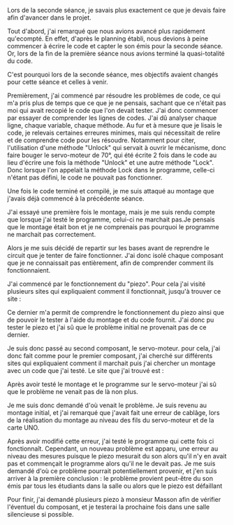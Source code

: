 <p>Lors de la seconde séance, je savais plus exactement ce que je devais faire afin d'avancer dans le projet. </p>
<p>Tout d'abord, j'ai remarqué que nous avions avancé plus rapidement qu'ecompté. En effet, d'après le planning établi, nous devions à peine commencer à écrire le code et capter le son émis pour la seconde séance. Or, lors de la fin de la première séance nous avions terminé la quasi-totalité du code. </p>
<p>C'est pourquoi lors de la seconde séance, mes objectifs avaient changés pour cette séance et celles à venir.</p>
<p>Premièrement, j'ai commencé par résoudre les problèmes de code, ce qui m'a pris plus de temps que ce que je ne pensais, sachant que ce n'était pas moi qui avait recopié le code que l'on devait tester. J'ai donc commencer par essayer de comprender les lignes de codes. J'ai dû analyser chaque ligne, chaque variable, chaque méthode. Au fur et à mesure que je lisais le code, je relevais certaines erreures minimes, mais qui nécessitait de relire et de comprendre code pour les résoudre. Notamment pour citer, l'utilisation d'une méthode "Unlock" qui servait à ouvrir le mécanisme, donc faire bouger le servo-moteur de 70°, qui été écrite 2 fois dans le code au lieu d'écrire une fois la méthode "Unlock" et une autre méthode "Lock". Donc lorsque l'on appelait la méthode Lock dans le programme, celle-ci n'étant pas défini, le code ne pouvait pas fonctionner.</p>
<p>Une fois le code terminé et compilé, je me suis attaqué au montage que j'avais déjà commencé à la précédente séance.</p>
<p>J'ai essayé une première fois le montage, mais je me suis rendu compte que lorsque j'ai testé le programme, celui-ci ne marchait pas.Je pensais que le montage était bon et je ne comprenais pas pourquoi le programme ne marchait pas correctement.</p>
<p>Alors je me suis décidé de repartir sur les bases avant de reprendre le circuit que je tenter de faire fonctionner. J'ai donc isolé chaque composant que je ne connaissait pas entièrement, afin de comprender comment ils fonctionnaient.</p>
<p>J'ai commencé par le fonctionnement du "piezo". Pour cela j'ai visité plusieurs sites qui expliquaient comment il fonctionnait, jusqu'à trouver ce site : </p><a href="https://arduino-france.site/buzzer-arduino/"></a>
<p>Ce dernier m'a permit de comprendre le fonctionnement du piezo ainsi que de pouvoir le tester à l'aide du montage et du code fournit. J'ai donc pu tester le piezo et j'ai sû que le problème initial ne provenait pas de ce dernier.</p>
<p>Je suis donc passé au second composant, le servo-moteur. pour cela, j'ai donc fait comme pour le premier composant, j'ai cherché sur différents sites qui expliquaient comment il marchait puis j'ai chercher un montage avec un code que j'ai testé. Le site que j'ai trouvé est : </p><a href="https://www.volta.ma/comment-controler-les-servomoteurs-avec-arduino/arduino/"></a>
<p>Après avoir testé le montage et le programme sur le servo-moteur j'ai sû que le problème ne venait pas de là non plus.</p>
<p>Je me suis donc demandé d'où venait le problème. Je suis revenu au montage initial, et j'ai remarqué que j'avait fait une erreur de cablâge, lors de la réalisation du montage au niveau des fils du servo-moteur et de la carte UNO.</p>
<p>Après avoir modifié cette erreur, j'ai testé le programme qui cette fois ci fonctionnaît. Cependant, un nouveau problème est apparu, une erreur au niveau des mesures puisque le piezo mesurait du son alors qu'il n'y en avait pas et commençait le programme alors qu'il ne le devait pas. Je me suis demandé d'où ce problème pourrait potentiellement provenir, et j'en suis arriver à la première conclusion : le problème provient peut-être du son émis par tous les étudiants dans la salle ou alors que le piezo est défaillant</p>
<p> Pour finir, j'ai demandé plusieurs piezo à monsieur Masson afin de vérifier l'éventuel du composant, et je testerai la prochaine fois dans une salle silencieuse si possible.</p>


